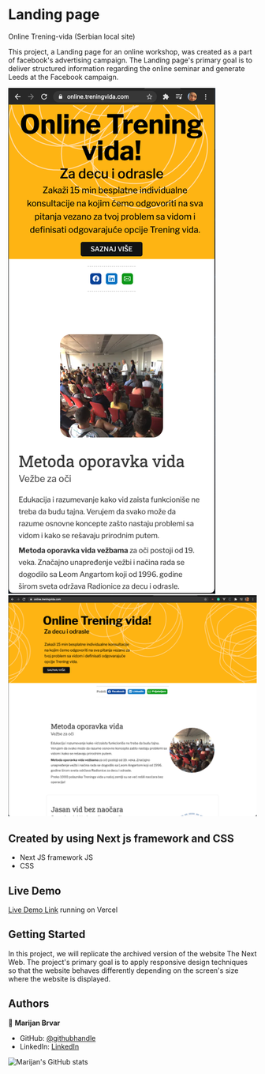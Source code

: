 # Landing page 
Online Trening-vida (Serbian local site)

This project, a Landing page for an online workshop, was created as a part of facebook's advertising campaign. The Landing page's primary goal is to deliver structured information regarding the online seminar and generate Leeds at the Facebook campaign.

![screenshot](./smallscreen.png)
![screenshot](./largescreen.png)

## Created by using Next js framework and CSS

- Next JS framework JS
- CSS

## Live Demo

[Live Demo Link](https://online.treningvida.com/) running on Vercel

## Getting Started

In this project, we will replicate the archived version of the website The Next Web. The project's primary goal is to apply responsive design techniques so that the website behaves differently depending on the screen's size where the website is displayed.

## Authors

👤 **Marijan Brvar**

- GitHub: [@githubhandle](https://github.com/marijanbrvar)
- LinkedIn: [LinkedIn](https://linkedin.com/in/mbrvar)

![Marijan's GitHub stats](https://github-readme-stats.vercel.app/api?username=marijanbrvar&count_private=true)
